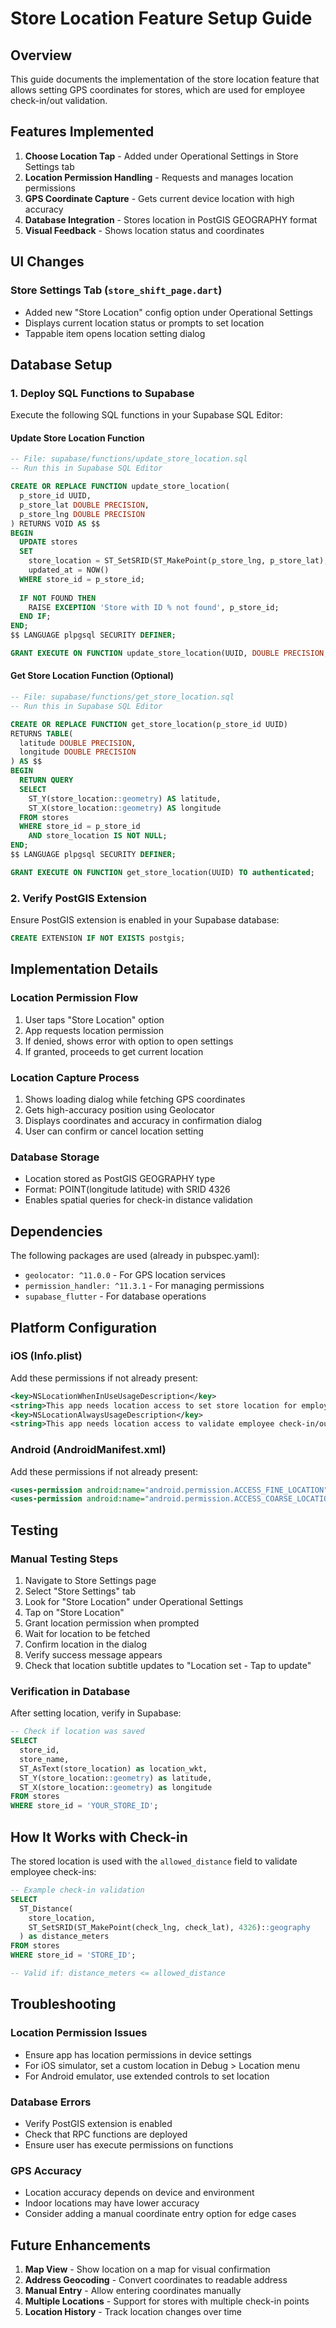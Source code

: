 # Store Location Feature Setup Guide

## Overview
This guide documents the implementation of the store location feature that allows setting GPS coordinates for stores, which are used for employee check-in/out validation.

## Features Implemented
1. **Choose Location Tap** - Added under Operational Settings in Store Settings tab
2. **Location Permission Handling** - Requests and manages location permissions
3. **GPS Coordinate Capture** - Gets current device location with high accuracy
4. **Database Integration** - Stores location in PostGIS GEOGRAPHY format
5. **Visual Feedback** - Shows location status and coordinates

## UI Changes
### Store Settings Tab (`store_shift_page.dart`)
- Added new "Store Location" config option under Operational Settings
- Displays current location status or prompts to set location
- Tappable item opens location setting dialog

## Database Setup

### 1. Deploy SQL Functions to Supabase

Execute the following SQL functions in your Supabase SQL Editor:

#### Update Store Location Function
```sql
-- File: supabase/functions/update_store_location.sql
-- Run this in Supabase SQL Editor

CREATE OR REPLACE FUNCTION update_store_location(
  p_store_id UUID,
  p_store_lat DOUBLE PRECISION,
  p_store_lng DOUBLE PRECISION
) RETURNS VOID AS $$
BEGIN
  UPDATE stores
  SET 
    store_location = ST_SetSRID(ST_MakePoint(p_store_lng, p_store_lat), 4326)::geography,
    updated_at = NOW()
  WHERE store_id = p_store_id;
  
  IF NOT FOUND THEN
    RAISE EXCEPTION 'Store with ID % not found', p_store_id;
  END IF;
END;
$$ LANGUAGE plpgsql SECURITY DEFINER;

GRANT EXECUTE ON FUNCTION update_store_location(UUID, DOUBLE PRECISION, DOUBLE PRECISION) TO authenticated;
```

#### Get Store Location Function (Optional)
```sql
-- File: supabase/functions/get_store_location.sql
-- Run this in Supabase SQL Editor

CREATE OR REPLACE FUNCTION get_store_location(p_store_id UUID)
RETURNS TABLE(
  latitude DOUBLE PRECISION,
  longitude DOUBLE PRECISION
) AS $$
BEGIN
  RETURN QUERY
  SELECT 
    ST_Y(store_location::geometry) AS latitude,
    ST_X(store_location::geometry) AS longitude
  FROM stores
  WHERE store_id = p_store_id
    AND store_location IS NOT NULL;
END;
$$ LANGUAGE plpgsql SECURITY DEFINER;

GRANT EXECUTE ON FUNCTION get_store_location(UUID) TO authenticated;
```

### 2. Verify PostGIS Extension
Ensure PostGIS extension is enabled in your Supabase database:
```sql
CREATE EXTENSION IF NOT EXISTS postgis;
```

## Implementation Details

### Location Permission Flow
1. User taps "Store Location" option
2. App requests location permission
3. If denied, shows error with option to open settings
4. If granted, proceeds to get current location

### Location Capture Process
1. Shows loading dialog while fetching GPS coordinates
2. Gets high-accuracy position using Geolocator
3. Displays coordinates and accuracy in confirmation dialog
4. User can confirm or cancel location setting

### Database Storage
- Location stored as PostGIS GEOGRAPHY type
- Format: POINT(longitude latitude) with SRID 4326
- Enables spatial queries for check-in distance validation

## Dependencies
The following packages are used (already in pubspec.yaml):
- `geolocator: ^11.0.0` - For GPS location services
- `permission_handler: ^11.3.1` - For managing permissions
- `supabase_flutter` - For database operations

## Platform Configuration

### iOS (Info.plist)
Add these permissions if not already present:
```xml
<key>NSLocationWhenInUseUsageDescription</key>
<string>This app needs location access to set store location for employee check-in</string>
<key>NSLocationAlwaysUsageDescription</key>
<string>This app needs location access to validate employee check-in/out</string>
```

### Android (AndroidManifest.xml)
Add these permissions if not already present:
```xml
<uses-permission android:name="android.permission.ACCESS_FINE_LOCATION" />
<uses-permission android:name="android.permission.ACCESS_COARSE_LOCATION" />
```

## Testing

### Manual Testing Steps
1. Navigate to Store Settings page
2. Select "Store Settings" tab
3. Look for "Store Location" under Operational Settings
4. Tap on "Store Location"
5. Grant location permission when prompted
6. Wait for location to be fetched
7. Confirm location in the dialog
8. Verify success message appears
9. Check that location subtitle updates to "Location set - Tap to update"

### Verification in Database
After setting location, verify in Supabase:
```sql
-- Check if location was saved
SELECT 
  store_id,
  store_name,
  ST_AsText(store_location) as location_wkt,
  ST_Y(store_location::geometry) as latitude,
  ST_X(store_location::geometry) as longitude
FROM stores
WHERE store_id = 'YOUR_STORE_ID';
```

## How It Works with Check-in

The stored location is used with the `allowed_distance` field to validate employee check-ins:

```sql
-- Example check-in validation
SELECT 
  ST_Distance(
    store_location,
    ST_SetSRID(ST_MakePoint(check_lng, check_lat), 4326)::geography
  ) as distance_meters
FROM stores
WHERE store_id = 'STORE_ID';

-- Valid if: distance_meters <= allowed_distance
```

## Troubleshooting

### Location Permission Issues
- Ensure app has location permissions in device settings
- For iOS simulator, set a custom location in Debug > Location menu
- For Android emulator, use extended controls to set location

### Database Errors
- Verify PostGIS extension is enabled
- Check that RPC functions are deployed
- Ensure user has execute permissions on functions

### GPS Accuracy
- Location accuracy depends on device and environment
- Indoor locations may have lower accuracy
- Consider adding a manual coordinate entry option for edge cases

## Future Enhancements
1. **Map View** - Show location on a map for visual confirmation
2. **Address Geocoding** - Convert coordinates to readable address
3. **Manual Entry** - Allow entering coordinates manually
4. **Multiple Locations** - Support for stores with multiple check-in points
5. **Location History** - Track location changes over time